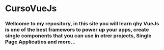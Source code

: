 # CursoVueJs
### Wellcome to my repository, in this site you will learn qhy VueJs is one of the best framewors to power up your apps, create single components that you can use in otrer projects, Single Page Applicatios and more...
